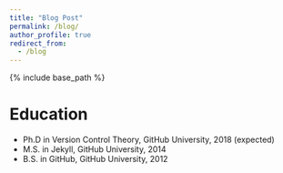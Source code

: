 ```yaml
---
title: "Blog Post"
permalink: /blog/
author_profile: true
redirect_from:
  - /blog
---
```


{% include base_path %}

Education
======
* Ph.D in Version Control Theory, GitHub University, 2018 (expected)
* M.S. in Jekyll, GitHub University, 2014
* B.S. in GitHub, GitHub University, 2012
